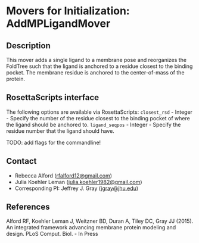 # Movers for Initialization: AddMPLigandMover

## Description

This mover adds a single ligand to a membrane pose and reorganizes the FoldTree such that the ligand is anchored to a residue closest to the binding pocket. The membrane residue is anchored to the center-of-mass of the protein. 

## RosettaScripts interface

The following options are available via RosettaScripts:
`closest_rsd` - Integer - Specify the number of the residue closest to the binding pocket of where the ligand should be anchored to.
`ligand_seqpos` - Integer - Specify the residue number that the ligand should have. 

TODO: add flags for the commandline!

## Contact

- Rebecca Alford ([rfalford12@gmail.com](rfalford12@gmail.com))
- Julia Koehler Leman ([julia.koehler1982@gmail.com](julia.koehler1982@gmail.com))
- Corresponding PI: Jeffrey J. Gray ([jgray@jhu.edu](jgray@jhu.edu))

## References

Alford RF, Koehler Leman J, Weitzner BD, Duran A, Tiley DC, Gray JJ (2015). An integrated framework advancing membrane protein modeling and design. PLoS Comput. Biol. - In Press
